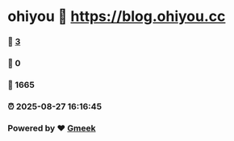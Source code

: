 # ohiyou :link: https://blog.ohiyou.cc 
### :page_facing_up: [3](https://blog.ohiyou.cc/tag.html) 
### :speech_balloon: 0 
### :hibiscus: 1665 
### :alarm_clock: 2025-08-27 16:16:45 
### Powered by :heart: [Gmeek](https://github.com/Meekdai/Gmeek)
